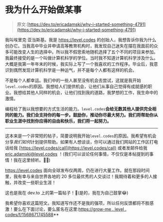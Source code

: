 # 我为什么开始做某事

> 原文:[https://dev.to/ericadamski/why-i-started-something-4791](https://dev.to/ericadamski/why-i-started-something-4791)

我叫埃里克·亚当斯基。我是 https://level.codes 的创始人，我想告诉你我为什么创办它。当我高中毕业并申请高等教育机构时，我发现自己迷失在摆在我面前的众多可能改变人生的选择中。所以我不假思索地随机选择了五个不同的项目来参加。我最终接受的是一个叫做计算机科学的学位。当时我不知道计算机科学涉及什么。大概是我第一年年末的时候，我实际上写了一个我喜欢的工作程序。毕业后，我意识到偶然发现计算机科学是一种运气，并不是每个人都有这样的机会。

不是每个人都幸运。我们中的一些人甚至没有机会去尝试，这就是我开始`level.codes`的原因。我想给人们提供机会，让他们从事自己觉得有成就感的职业。我想给其他人同样的机会，让他们找到我的道路，我梦想的工作，我生命中的激情。

编程给了我以我想要的方式生活的能力。`level.codes`**会给无数其他人提供完全相同的能力。我们会支持你的每一步。鼓励你，推动你尽最大努力。我们将帮助你从职业生涯中找到你应得的自由和快乐，我们将一起努力。**

 *** * *

这本来是一个非常短的帖子，简要说明我开始`level.codes`的原因。我希望有机会分享*我们如何*计划提供帮助。如果有人想谈谈，你可以通过我们网站的工作区打电话给我 [https://level.codes/call](https://level.codes/call) 或者发邮件给我 [eric.adamski@level.codes](mailto:eric.adamski@level.codes) ！(我们可以谈论任何事情，不仅仅是本帖提到的事情！我在这里倾听。👂🏻)

https://level.codes 面向全球发布仅两周，仍在进行大量工作。就在那段时间里，我有幸与来自世界各地的 20 多位最优秀的人交谈过！我期待着和更多的人接触，并改变一些职业生涯！

这也是我在 dev.to 上的第一篇帖子！👏(是的，我在为自己鼓掌😂)

我希望你喜欢这篇短文。我知道写作还不是我的强项，所以任何反馈都将不胜感激！要么在下面讨论，要么匿名在这里:[https://grow-me . level . codes/f/1568671745588](https://grow-me.level.codes/f/1568671745588)**